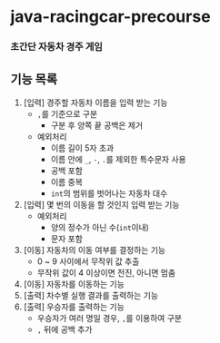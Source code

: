 # java-racingcar-precourse

### 초간단 자동차 경주 게임

## 기능 목록

1. [입력] 경주할 자동차 이름을 입력 받는 기능
    * `,`를 기준으로 구분
        - 구분 후 양쪽 끝 공백은 제거
    * 예외처리
        - 이름 길이 5자 초과
        - 이름 안에 `_`, `-`, `.`를 제외한 특수문자 사용
        - 공백 포함
        - 이름 중복
        - `int`의 범위를 벗어나는 자동차 대수
2. [입력] 몇 번의 이동을 할 것인지 입력 받는 기능
    * 예외처리
        - 양의 정수가 아닌 수(`int`이내)
        - 문자 포함
3. [이동] 자동차의 이동 여부를 결정하는 기능
    * 0 ~ 9 사이에서 무작위 값 추출
    * 무작위 값이 4 이상이면 전진, 아니면 멈춤
4. [이동] 자동차를 이동하는 기능
5. [출력] 차수별 실행 결과를 출력하는 기능
6. [출력] 우승자를 출력하는 기능
    * 우승자가 여러 명일 경우, `,`를 이용하여 구분
    * `,` 뒤에 공백 추가